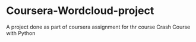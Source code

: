 # Coursera-Wordcloud-project
A project done as part of coursera assignment for thr course Crash Course with Python
